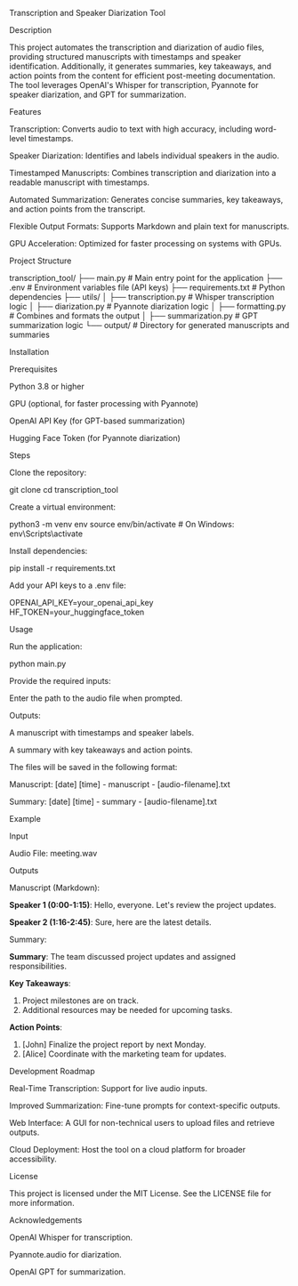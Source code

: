 Transcription and Speaker Diarization Tool

Description

This project automates the transcription and diarization of audio files, providing structured manuscripts with timestamps and speaker identification. Additionally, it generates summaries, key takeaways, and action points from the content for efficient post-meeting documentation. The tool leverages OpenAI's Whisper for transcription, Pyannote for speaker diarization, and GPT for summarization.

Features

Transcription: Converts audio to text with high accuracy, including word-level timestamps.

Speaker Diarization: Identifies and labels individual speakers in the audio.

Timestamped Manuscripts: Combines transcription and diarization into a readable manuscript with timestamps.

Automated Summarization: Generates concise summaries, key takeaways, and action points from the transcript.

Flexible Output Formats: Supports Markdown and plain text for manuscripts.

GPU Acceleration: Optimized for faster processing on systems with GPUs.

Project Structure

transcription_tool/
├── main.py                   # Main entry point for the application
├── .env                      # Environment variables file (API keys)
├── requirements.txt          # Python dependencies
├── utils/
│   ├── transcription.py      # Whisper transcription logic
│   ├── diarization.py        # Pyannote diarization logic
│   ├── formatting.py         # Combines and formats the output
│   ├── summarization.py      # GPT summarization logic
└── output/                   # Directory for generated manuscripts and summaries

Installation

Prerequisites

Python 3.8 or higher

GPU (optional, for faster processing with Pyannote)

OpenAI API Key (for GPT-based summarization)

Hugging Face Token (for Pyannote diarization)

Steps

Clone the repository:

git clone <repository-url>
cd transcription_tool

Create a virtual environment:

python3 -m venv env
source env/bin/activate  # On Windows: env\Scripts\activate

Install dependencies:

pip install -r requirements.txt

Add your API keys to a .env file:

OPENAI_API_KEY=your_openai_api_key
HF_TOKEN=your_huggingface_token

Usage

Run the application:

python main.py

Provide the required inputs:

Enter the path to the audio file when prompted.

Outputs:

A manuscript with timestamps and speaker labels.

A summary with key takeaways and action points.

The files will be saved in the following format:

Manuscript: [date] [time] - manuscript - [audio-filename].txt

Summary: [date] [time] - summary - [audio-filename].txt

Example

Input

Audio File: meeting.wav

Outputs

Manuscript (Markdown):

**Speaker 1 (0:00-1:15)**:
Hello, everyone. Let's review the project updates.

**Speaker 2 (1:16-2:45)**:
Sure, here are the latest details.

Summary:

**Summary**:
The team discussed project updates and assigned responsibilities.

**Key Takeaways**:
1. Project milestones are on track.
2. Additional resources may be needed for upcoming tasks.

**Action Points**:
1. [John] Finalize the project report by next Monday.
2. [Alice] Coordinate with the marketing team for updates.

Development Roadmap

Real-Time Transcription: Support for live audio inputs.

Improved Summarization: Fine-tune prompts for context-specific outputs.

Web Interface: A GUI for non-technical users to upload files and retrieve outputs.

Cloud Deployment: Host the tool on a cloud platform for broader accessibility.

License

This project is licensed under the MIT License. See the LICENSE file for more information.

Acknowledgements

OpenAI Whisper for transcription.

Pyannote.audio for diarization.

OpenAI GPT for summarization.

